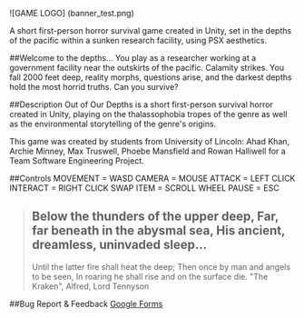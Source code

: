 ![GAME LOGO] (banner_test.png)


A short first-person horror survival game created in Unity, set in the depths of the pacific within a sunken research facility, using PSX aesthetics.

##Welcome to the depths...
You play as a researcher working at a government facility near the outskirts of the pacific. Calamity strikes. You fall 2000 feet deep, reality morphs, questions arise, and the darkest depths hold the most horrid truths. Can you survive?

##Description
Out of Our Depths is a short first-person survival horror created in Unity, playing on the thalassophobia tropes of the genre as well as the environmental storytelling of the genre's origins.

This game was created by students from University of Lincoln: Ahad Khan, Archie Minney, Max Truswell, Phoebe Mansfield and Rowan Halliwell for a Team Software Engineering Project.

##Controls
MOVEMENT = WASD
CAMERA = MOUSE
ATTACK = LEFT CLICK
INTERACT = RIGHT CLICK
SWAP ITEM = SCROLL WHEEL
PAUSE = ESC


>Below the thunders of the upper deep,
>Far, far beneath in the abysmal sea,
>His ancient, dreamless, uninvaded sleep...
>------
>Until the latter fire shall heat the deep;
>Then once by man and angels to be seen,
>In roaring he shall rise and on the surface die.
>"The Kraken", Alfred, Lord Tennyson


##Bug Report & Feedback
[Google Forms](https://forms.gle/ebgyTfRtrYXNBcaX6)
